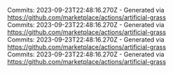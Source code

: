 Commits: 2023-09-23T22:48:16.270Z - Generated via https://github.com/marketplace/actions/artificial-grass
<br>
Commits: 2023-09-23T22:48:16.270Z - Generated via https://github.com/marketplace/actions/artificial-grass
<br>
Commits: 2023-09-23T22:48:16.270Z - Generated via https://github.com/marketplace/actions/artificial-grass
<br>
Commits: 2023-09-23T22:48:16.270Z - Generated via https://github.com/marketplace/actions/artificial-grass
<br>
